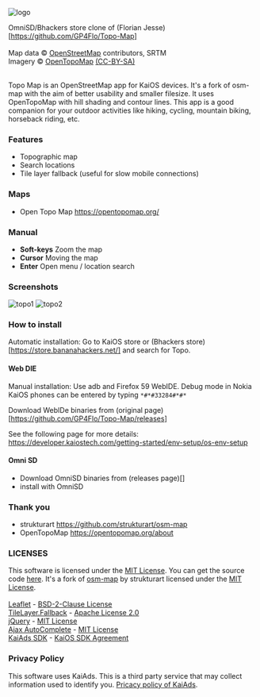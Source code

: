 ![logo](application/icons/icon-112-112.png) 

OmniSD/Bhackers store clone of (Florian Jesse)[https://github.com/GP4Flo/Topo-Map]</br></br>
Map data © <a href="https://www.openstreetmap.org/copyright">OpenStreetMap</a> contributors, SRTM</br>Imagery © <a href="https://opentopomap.org/">OpenTopoMap</a> <a href="https://creativecommons.org/licenses/by-sa/3.0/">(CC-BY-SA)</a></br></br>

Topo Map is an OpenStreetMap app for KaiOS devices. It's a fork of osm-map with the aim of better usability and smaller filesize.  It uses OpenTopoMap with hill shading and contour lines. This app is a good companion for your outdoor activities like hiking, cycling, mountain biking, horseback riding, etc.

### Features
+ Topographic map
+ Search locations
+ Tile layer fallback (useful for slow mobile connections)

### Maps
+ Open Topo Map https://opentopomap.org/

### Manual
+ **Soft-keys** Zoom the map
+ **Cursor** Moving the map
+ **Enter** Open menu / location search

### Screenshots
![topo1](/topo1.png)
![topo2](/topo2.png)

### How to install
Automatic installation: Go to KaiOS store or (Bhackers store)[https://store.bananahackers.net/] and search for Topo.

#### Web DIE
Manual installation: Use adb and Firefox 59 WebIDE. Debug mode in Nokia KaiOS phones can be entered by typing ```*#*#33284#*#*```

Download WebIDe binaries from (original page)[https://github.com/GP4Flo/Topo-Map/releases]

See the following page for more details:
https://developer.kaiostech.com/getting-started/env-setup/os-env-setup

#### Omni SD
- Download OmniSD binaries from (releases page)[]
- install with OmniSD

### Thank you
+ strukturart https://github.com/strukturart/osm-map
+ OpenTopoMap https://opentopomap.org/about

### LICENSES

This software is licensed under the <a href="LICENSE.txt">MIT License</a>. You can get the source code <a href="https://github.com/GP4Flo/Topo-Map">here</a>. It's a fork of <a href="https://github.com/strukturart/osm-map">osm-map</a> by strukturart licensed under the <a href="osm-map LICENSE.txt">MIT License</a>.</br></br>
<a href="https://leafletjs.com">Leaflet</a> - <a href="assets/leaflet/Leaflet LICENSE.txt">BSD-2-Clause License</a></br>
<a href="https://github.com/ghybs/Leaflet.TileLayer.Fallback">TileLayer.Fallback</a> - <a href="assets/leaflet/Leaflet.TileLayer.Fallback LICENSE.txt">Apache License 2.0</a></br>
<a href="https://jquery.com/">jQuery</a> - <a href="assets/js/jQuery LICENSE.txt">MIT License</a></br>
<a href="https://www.devbridge.com/sourcery/components/jquery-autocomplete/">Ajax AutoComplete</a> - <a href="assets/js/jQuery-Autocomplete LICENSE.txt">MIT License</a></br>
<a href="https://www.kaiads.com/publishers/sdk.html">KaiAds SDK</a> - <a href="assets/js/KaiAds SDK LICENSE.txt">KaiOS SDK Agreement</a>

### Privacy Policy
This software uses KaiAds. This is a third party service that may collect information used to identify you. <a href="https://www.kaiostech.com/privacy-policy/">Pricacy policy of KaiAds</a>.
